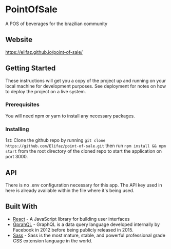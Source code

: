 # PointOfSale
A POS of beverages for the brazilian community
## Website
https://elifaz.github.io/point-of-sale/

## Getting Started

These instructions will get you a copy of the project up and running on your local machine for development purposes. See deployment for notes on how to deploy the project on a live system.

### Prerequisites

You will need npm or yarn to install any necessary packages.


### Installing
1st: Clone the github repo by running `git clone https://github.com/Elifaz/point-of-sale.git`
then run `npm install && npm start` from the root directory of the cloned repo to start the application on port 3000.

## API
There is no .env configuration necessary for this app.
The API key used in here is already available within the file where it's being used.

## Built With

* [React](https://reactjs.org/) - A JavaScript library for building user interfaces
* [GprahQL](http://graphql.org/) - GraphQL is a data query language developed internally by Facebook in 2012 before being publicly released in 2015.
* [Sass](http://sass-lang.com/) - Sass is the most mature, stable, and powerful professional grade CSS extension language in the world.
